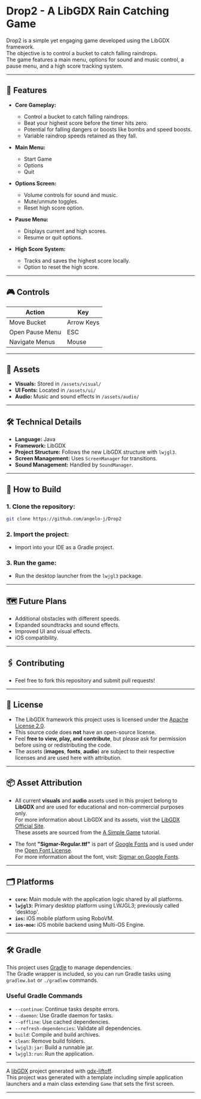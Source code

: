 
# Drop2 - A LibGDX Rain Catching Game

Drop2 is a simple yet engaging game developed using the LibGDX framework.  
The objective is to control a bucket to catch falling raindrops.  
The game features a main menu, options for sound and music control, a pause menu, and a high score tracking system.

---

## 📌 Features

- **Core Gameplay:**  
  - Control a bucket to catch falling raindrops.  
  - Beat your highest score before the timer hits zero.  
  - Potential for falling dangers or boosts like bombs and speed boosts.  
  - Variable raindrop speeds retained as they fall.  

- **Main Menu:**  
  - Start Game  
  - Options  
  - Quit  

- **Options Screen:**  
  - Volume controls for sound and music.  
  - Mute/unmute toggles.  
  - Reset high score option.  

- **Pause Menu:**  
  - Displays current and high scores.  
  - Resume or quit options.  

- **High Score System:**  
  - Tracks and saves the highest score locally.  
  - Option to reset the high score.  

---

## 🎮 Controls

| **Action**                | **Key**         |
|---------------------------|-----------------|
| Move Bucket               | Arrow Keys      |
| Open Pause Menu           | ESC             |
| Navigate Menus            | Mouse           |

---

## 📂 Assets

- **Visuals:** Stored in `/assets/visual/`  
- **UI Fonts:** Located in `/assets/ui/`  
- **Audio:** Music and sound effects in `/assets/audio/`  

---

## 🛠️ Technical Details

- **Language:** Java  
- **Framework:** LibGDX  
- **Project Structure:** Follows the new LibGDX structure with `lwjgl3`.  
- **Screen Management:** Uses `ScreenManager` for transitions.  
- **Sound Management:** Handled by `SoundManager`.  

---

## 🚀 How to Build

### 1. Clone the repository:

```bash
git clone https://github.com/angelo-j/Drop2
```

### 2. Import the project:
- Import into your IDE as a Gradle project.

### 3. Run the game:
- Run the desktop launcher from the `lwjgl3` package.

---

## 🗺️ Future Plans

- Additional obstacles with different speeds.  
- Expanded soundtracks and sound effects.  
- Improved UI and visual effects. 
- iOS compatibility. 
---

## 🖇️ Contributing

- Feel free to fork this repository and submit pull requests!  

---

## 📜 License

- The LibGDX framework this project uses is licensed under the [Apache License 2.0](LICENSE.txt).
- This source code does **not** have an open-source license.  
- Feel **free to view, play, and contribute**, but please ask for permission before using or redistributing the code.
- The assets (**images**, **fonts**, **audio**) are subject to their respective licenses and are used here with attribution.

---

## 📦 Asset Attribution

- All current **visuals** and **audio** assets used in this project belong to **LibGDX** and are used for educational and non-commercial purposes only.  
For more information about LibGDX and its assets, visit the [LibGDX Official Site](https://libgdx.com/).  
These assets are sourced from the [A Simple Game](https://libgdx.com/wiki/start/a-simple-game) tutorial.
  
- The font **"Sigmar-Regular.ttf"** is part of [Google Fonts](https://fonts.google.com/) and is used under the [Open Font License](OFL.txt).  
  For more information about the font, visit: [Sigmar on Google Fonts](https://fonts.google.com/specimen/Sigmar).  

---

## 🗂️ Platforms

- **`core`:** Main module with the application logic shared by all platforms.  
- **`lwjgl3`:** Primary desktop platform using LWJGL3; previously called 'desktop'.  
- **`ios`:** iOS mobile platform using RoboVM.  
- **`ios-moe`:** iOS mobile backend using Multi-OS Engine.  

---

## 🛠️ Gradle

This project uses [Gradle](https://gradle.org/) to manage dependencies.  
The Gradle wrapper is included, so you can run Gradle tasks using `gradlew.bat` or `./gradlew` commands.

### Useful Gradle Commands

- `--continue`: Continue tasks despite errors.  
- `--daemon`: Use Gradle daemon for tasks.  
- `--offline`: Use cached dependencies.  
- `--refresh-dependencies`: Validate all dependencies.  
- `build`: Compile and build archives.  
- `clean`: Remove build folders.  
- `lwjgl3:jar`: Build a runnable jar.  
- `lwjgl3:run`: Run the application.  

---

A [libGDX](https://libgdx.com/) project generated with [gdx-liftoff](https://github.com/libgdx/gdx-liftoff).  
This project was generated with a template including simple application launchers and a main class extending `Game` that sets the first screen.

---